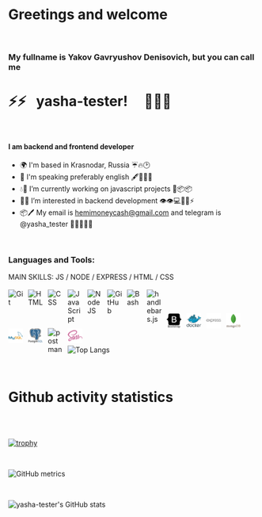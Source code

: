 
<h1>Greetings and welcome</h1>
<br>
<h3>My fullname is Yakov Gavryushov Denisovich, but you can call me</h3>
<h1>⚡⚡ &nbsp yasha-tester! &nbsp &nbsp 🏌️‍♂️✨</h1>
<br>

#### I am backend and frontend developer
- 🌍 I'm based in Krasnodar, Russia ☔🔥🕑
- 📢 I'm speaking preferably english 🖋🏄‍♂️💧
- 💧🔭 I’m currently working on javascript projects     🔮📦📦
- 👀🏀 I’m interested in backend development 👁👁💻🏹🎯⚡
- 📦🖊 My email is hemimoneycash@gmail.com and telegram is @yasha_tester 👾🐬🐬🦈🤖

<!--- - 🐱‍👤🐱‍👤 I’m currently learning backend and frontend development 🏀🥇🔗🏌️‍♂️🏌️‍♀️ --->
<br>

<div>
 
<h3>  Languages and Tools:</h3>

 MAIN SKILLS: JS / NODE / EXPRESS / HTML / CSS 
<br> <br>
<img align="left" alt="Git" width="30px" style="padding-right:10px;" src="https://cdn.jsdelivr.net/gh/devicons/devicon/icons/git/git-original.svg" />
<img align="left" alt="HTML" width="30px" style="padding-right:10px;" src="https://cdn.jsdelivr.net/gh/devicons/devicon/icons/html5/html5-plain.svg" />
<img align="left" alt="CSS" width="30px" style="padding-right:10px;" src="https://cdn.jsdelivr.net/gh/devicons/devicon/icons/css3/css3-plain.svg" />
<img align="left" alt="JavaScript" width="30px" style="padding-right:10px;" src="https://cdn.jsdelivr.net/gh/devicons/devicon/icons/javascript/javascript-plain.svg" />
<img align="left" alt="NodeJS" width="30px" style="padding-right:10px;" src="https://cdn.jsdelivr.net/gh/devicons/devicon/icons/nodejs/nodejs-original.svg" />
<img align="left" alt="GitHub" width="30px" style="padding-right:10px;" src="https://cdn.jsdelivr.net/gh/devicons/devicon/icons/github/github-original.svg" />
<img align="left" alt="Bash" width="30px" style="padding-right:10px;" src="https://cdn.jsdelivr.net/gh/devicons/devicon/icons/bash/bash-original.svg" />
<img align="left" alt="handlebars.js" width="30px" style="padding-right:10px;" src="https://handlebarsjs.com/images/handlebars_logo.png" />
<br><br>


<img align="left" alt="bootstrap.js" width="30px" style="padding-right:10px;" src="https://raw.githubusercontent.com/devicons/devicon/master/icons/bootstrap/bootstrap-plain-wordmark.svg" />
<img align="left" alt="docker" width="30px" style="padding-right:10px;" src="https://raw.githubusercontent.com/devicons/devicon/master/icons/docker/docker-original-wordmark.svg" />
<img align="left" alt="expressjs" width="30px" style="padding-right:10px;" src="https://raw.githubusercontent.com/devicons/devicon/master/icons/express/express-original-wordmark.svg" />
<img align="left" alt="mongodb" width="30px" style="padding-right:10px;" src="https://raw.githubusercontent.com/devicons/devicon/master/icons/mongodb/mongodb-original-wordmark.svg" />
<img align="left" alt="mysql" width="30px" style="padding-right:10px;" src="https://raw.githubusercontent.com/devicons/devicon/master/icons/mysql/mysql-original-wordmark.svg" />
<img align="left" alt="potgresql" width="30px" style="padding-right:10px;" src="https://raw.githubusercontent.com/devicons/devicon/master/icons/postgresql/postgresql-original-wordmark.svg" />
<img align="left" alt="postman" width="30px" style="padding-right:10px;" src="https://www.vectorlogo.zone/logos/getpostman/getpostman-icon.svg" />
<img align="left" alt="sass" width="30px" style="padding-right:10px;" src="https://raw.githubusercontent.com/devicons/devicon/master/icons/sass/sass-original.svg" />


</div>


<br> <br> <br> 


![Top Langs](https://github-readme-stats.vercel.app/api/top-langs/?username=yasha-tester&layout=compact)

<br>
<!---
- 🏄‍♂️🏄‍♂️🏄‍♀️🏄‍♀️🏌️‍♂️🏌️‍♀️💎
- ✨📣⚖🖥🖋⏰⏲
- 🥚🥚🧀🧀🥗🥙🥩
- 🥩🥕🥕🥔🥔💧
- 💥💦🐤🦢🕊👋
--->

# Github activity statistics

<br>
<br>

[![trophy](https://github-profile-trophy.vercel.app/?username=yasha-tester)](https://github.com/ryo-ma/github-profile-trophy)

<br>

![GitHub metrics](https://metrics.lecoq.io/yasha-tester)  

<br>

![yasha-tester's GitHub stats](https://github-readme-stats.vercel.app/api?username=yasha-tester&theme=graywhite)

<br><br>



<!---
yasha-tester/yasha-tester is a ✨ special ✨ repository because its `README.md` (this file) appears on your GitHub profile.
You can click the Preview link to take a look at your changes.
--->
